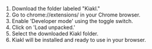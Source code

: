 1. Download the folder labeled "Kiakl."
1. Go to chrome://extensions/ in your Chrome browser.
1. Enable 'Developer mode' using the toggle switch.
1. Click on 'Load unpacked.'
1. Select the downloaded Kiakl folder.
1. Kiakl will be installed and ready to use in your browser.
